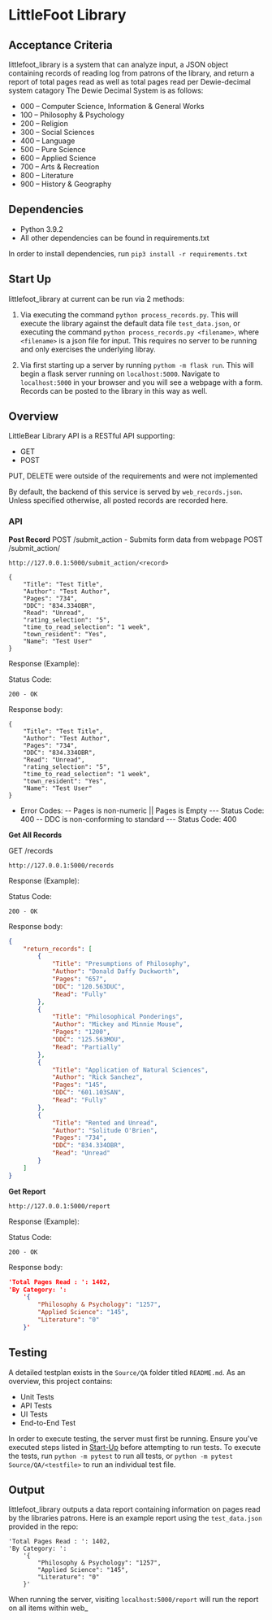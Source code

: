 # LittleFoot Library

## Acceptance Criteria

littlefoot_library is a system that can analyze input, a JSON object containing records of reading log from
patrons of the library, and return a report of total pages read as well as total pages read per Dewie-decimal system catagory
The Dewie Decimal System is as follows:

- 000 – Computer Science, Information & General Works
- 100 – Philosophy & Psychology
- 200 – Religion
- 300 – Social Sciences
- 400 – Language
- 500 – Pure Science
- 600 – Applied Science
- 700 – Arts & Recreation
- 800 – Literature
- 900 – History & Geography

## Dependencies

- Python 3.9.2
- All other dependencies can be found in requirements.txt

In order to install dependencies, run `pip3 install -r requirements.txt`

## Start Up

littlefoot_library at current can be run via 2 methods:

1. Via executing the command `python process_records.py`. This will execute the library against the default data file `test_data.json`, or executing the command `python process_records.py <filename>`, where `<filename>` is a json file for input. This requires no server to be running and only exercises the underlying libray.

2. Via first starting up a server by running `pythom -m flask run`. This will begin a flask server running on `localhost:5000`. Navigate to `localhost:5000` in your
browser and you will see a webpage with a form. Records can be posted to the library in this way as well.

## Overview

LittleBear Library API is a RESTful API supporting:

- GET
- POST

PUT, DELETE were outside of the requirements and were not implemented

By default, the backend of this service is served by `web_records.json`. Unless specified otherwise, all posted records are recorded here.

### API
**Post Record**
POST /submit_action - Submits form data from webpage
POST /submit_action/<record>
```http
http://127.0.0.1:5000/submit_action/<record>
```
```
{
    "Title": "Test Title",
    "Author": "Test Author",
    "Pages": "734",
    "DDC": "834.334OBR",
    "Read": "Unread",
    "rating_selection": "5",
    "time_to_read_selection": "1 week",
    "town_resident": "Yes",
    "Name": "Test User"
}
```
Response (Example):

Status Code:
```
200 - OK
```
Response body:
```
{
    "Title": "Test Title",
    "Author": "Test Author",
    "Pages": "734",
    "DDC": "834.334OBR",
    "Read": "Unread",
    "rating_selection": "5",
    "time_to_read_selection": "1 week",
    "town_resident": "Yes",
    "Name": "Test User"
}
```
- Error Codes:
-- Pages is non-numeric || Pages is Empty
--- Status Code: 400
-- DDC is non-conforming to standard
--- Status Code: 400

**Get All Records**

GET /records

```http
http://127.0.0.1:5000/records
```

Response (Example):

Status Code:
```
200 - OK
```
Response body:
```json
{
    "return_records": [
        {
            "Title": "Presumptions of Philosophy",
            "Author": "Donald Daffy Duckworth",
            "Pages": "657",
            "DDC": "120.563DUC",
            "Read": "Fully"
        },
        {
            "Title": "Philosophical Ponderings",
            "Author": "Mickey and Minnie Mouse",
            "Pages": "1200",
            "DDC": "125.563MOU",
            "Read": "Partially"
        },
        {
            "Title": "Application of Natural Sciences",
            "Author": "Rick Sanchez",
            "Pages": "145",
            "DDC": "601.103SAN",
            "Read": "Fully"
        },
        {
            "Title": "Rented and Unread",
            "Author": "Solitude O'Brien",
            "Pages": "734",
            "DDC": "834.334OBR",
            "Read": "Unread"
        }
    ]
}
```

**Get Report**
```
http://127.0.0.1:5000/report
```
Response (Example):

Status Code:
```
200 - OK
```
Response body:
```json
'Total Pages Read : ': 1402, 
'By Category: ': 
    '{
        "Philosophy & Psychology": "1257", 
        "Applied Science": "145", 
        "Literature": "0"
    }'
```

## Testing

A detailed testplan exists in the `Source/QA` folder titled `README.md`. As an overview, this project contains:

- Unit Tests
- API Tests
- UI Tests
- End-to-End Test

In order to execute testing, the server must first be running. Ensure you've executed steps listed in [Start-Up](start-up) before attempting to run tests.
To execute the tests, run `python -m pytest` to run all tests, or `python -m pytest Source/QA/<testfile>` to run an individual test file.

## Output

littlefoot_library outputs a data report containing information on pages read by the libraries patrons. Here is an example report
using the `test_data.json` provided in the repo:

```
'Total Pages Read : ': 1402, 
'By Category: ': 
    '{
        "Philosophy & Psychology": "1257", 
        "Applied Science": "145", 
        "Literature": "0"
    }'
```

When running the server, visiting `localhost:5000/report` will run the report on all items within web_